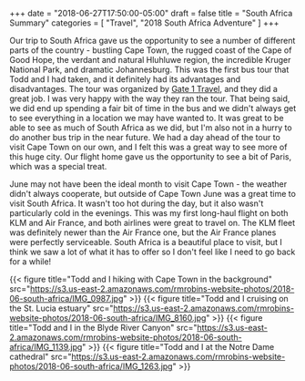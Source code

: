 +++
date = "2018-06-27T17:50:00-05:00"
draft = false
title = "South Africa Summary"
categories = [ "Travel", "2018 South Africa Adventure" ]
+++

Our trip to South Africa gave us the opportunity to see a number of different parts of the country - bustling Cape Town, the rugged coast of the Cape of Good Hope, the verdant and natural Hluhluwe region, the incredible Kruger National Park, and dramatic Johannesburg. This was the first bus tour that Todd and I had taken, and it definitely had its advantages and disadvantages. The tour was organized by [Gate 1 Travel](https://www.gate1travel.com/), and they did a great job. I was very happy with the way they ran the tour. That being said, we did end up spending a fair bit of time in the bus and we didn't always get to see everything in a location we may have wanted to. It was great to be able to see as much of South Africa as we did, but I'm also not in a hurry to do another bus trip in the near future. We had a day ahead of the tour to visit Cape Town on our own, and I felt this was a great way to see more of this huge city. Our flight home gave us the opportunity to see a bit of Paris, which was a special treat.

June may not have been the ideal month to visit Cape Town - the weather didn't always cooperate, but outside of Cape Town June was a great time to visit South Africa. It wasn't too hot during the day, but it also wasn't particularly cold in the evenings. This was my first long-haul flight on both KLM and Air France, and both airlines were great to travel on. The KLM fleet was definitely newer than the Air France one, but the Air France planes were perfectly serviceable. South Africa is a beautiful place to visit, but I think we saw a lot of what it has to offer so I don't feel like I need to go back for a while!

{{< figure title="Todd and I hiking with Cape Town in the background" src="https://s3.us-east-2.amazonaws.com/rmrobins-website-photos/2018-06-south-africa/IMG_0987.jpg" >}}
{{< figure title="Todd and I cruising on the St. Lucia estuary" src="https://s3.us-east-2.amazonaws.com/rmrobins-website-photos/2018-06-south-africa/IMG_8160.jpg" >}}
{{< figure title="Todd and I in the Blyde River Canyon" src="https://s3.us-east-2.amazonaws.com/rmrobins-website-photos/2018-06-south-africa/IMG_1139.jpg" >}}
{{< figure title="Todd and I at the Notre Dame cathedral" src="https://s3.us-east-2.amazonaws.com/rmrobins-website-photos/2018-06-south-africa/IMG_1263.jpg" >}}
